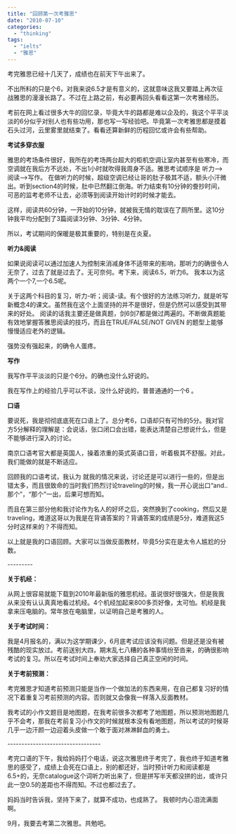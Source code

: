 ```yaml
---
title: "回顾第一次考雅思"
date: "2010-07-10"
categories: 
  - "thinking"
tags: 
  - "ielts"
  - "雅思"
---
```


考完雅思已经十几天了，成绩也在前天下午出来了。

不出所料的只是个6，对我来说6.5才是有意义的，这就意味这我又要踏上再次征战雅思的漫漫长路了。不过在上路之前，有必要再回头看看这第一次考雅经历。

考前在网上看过很多大牛的回忆录，毕竟大牛的路都是难以企及的，我这个平平淡淡的6分似乎对别人也有些功用，那也写一写经验吧。毕竟第一次考雅思都是摸着石头过河，云里雾里就结束了。看看还算新鲜的历程回忆或许会有些帮助。

**考试多穿衣服**

雅思的考场条件很好，我所在的考场两台超大的柜机空调让室内甚至有些寒冷，而空调就在我后方不远处，不出1小时就吹得我周身不适。雅思考试顺序是 听力-->阅读-->写作。 在做听力的时候，超级空调已经让哥的肚子极其不适，额头小汗微出。听到section4的时候，肚中已然翻江倒海。听力结束有10分钟的誊抄时间，可恶的监考老师不让去，必须等到阅读开始计时的时候才能去。

这样，阅读共60分钟，一开始的10分钟，就被我无情的耽误在了厕所里。这10分钟我平均分配到了3篇阅读3分钟、3分钟、4分钟。

所以，考试期间的保暖是极其重要的，特别是在炎夏。

**听力&阅读**

如果说阅读可以通过加速人为控制来消减身体不适带来的影响，那听力的确很令人无奈了，过去了就是过去了。无可奈何。考下来，阅读6.5，听力6。 我本以为这两个一个7,一个6.5呢。

关于这两个科目的复习，听力-听；阅读-读。有个很好的方法练习听力，就是听写新概念4的课文。虽然我在这个上面坚持的并不是很好，但是仍然可以感受到其带来的好处。 阅读的话我主要还是做真题，剑6剑7都是做过两遍的。不断做真题能有效地掌握答雅思阅读的技巧，而且在TRUE/FALSE/NOT GIVEN 的题型上能够慢慢适应老外的逻辑。

强势没有强起来，的确令人蛋疼。

**写作**

我写作平平淡淡的只是个6分。的确也没什么好说的。

我在写作上的经验几乎可以不谈，没什么好说的，普普通通的一个6 。

**口语**

要说死，我是彻彻底底死在口语上了。总分考6，口语却只有可怜的5分。我对官方5分解释的理解是：会说话，张口闭口会出错，能表达清楚自己想说什么，但是不能够进行深入的讨论。

南京口语考官大都是英国人，操着浓重的英式英语口音，听着极其不舒服。对此，我们能做的就是不断适应。

回顾我的口语考试，我认为 就我的情况来说，讨论还是可以进行一些的，但是出错太多，而且很致命的当时我们热烈讨论traveling的时候，我一开心说出口“and..那个”，“那个”一出，后果可想而知。

而且在第三部分他和我讨论作为名人的好坏之后，突然换到了cooking，然后又是traveling，难道这哥以为我是在背诵答案的？背诵答案的成绩是5分，难道我这5分时这样来的？不得而知。

以上就是我的口语回顾。大家可以当做反面教材，毕竟5分实在是太令人尴尬的分数。

\---------

**关于机经：**

从网上很容易就能下载到2010年最新版的雅思机经。虽说很好很强大，但是我我从来没有认认真真地看过机经。4个机经加起来800多页好像，太可怕。机经是我拿来压电脑的。常年放在电脑里，以证明自己是考雅的人。

**关于考试时间：**

我是4月报名的，满以为这学期课少，6月底考试应该没有问题。但是还是没有被残酷的现实放过。考前送别大四，期末乱七八糟的各种事情纷至沓来，的确很影响考试的复习。所以在考试时间上奉劝大家选择自己真正空闲的时间。

**关于考前预测：**

考完雅思才知道考前预测只能是当作一个做加法的东西来用，在自己都复习好的情况下着重复习考前预测的内容。否则就又会像我一样落入反面教材。

我考试的小作文题目是地图题，在我考前很多次都考了地图题，所以预测地图题几乎不会考，那我在考前复习小作文的时候就根本没有看地图题，所以考试的时候哥几乎一边汗颜一边迎着头皮做一个敢于面对淋淋鲜血的勇士。

\---------------------------------

考完口语的下午，我给妈妈打个电话，说这次雅思终于考完了，我也终于知道考雅思的感受了，成绩上会死在口语上，别的都还好，当时预计听力和阅读都是6.5+的，无奈catalogue这个词听力听出来了，但是拼写半天都没拼的出，或许只此一空0.5的差距也不得而知。不过也都过去了。

妈妈当时告诉我，坚持下来了，就算不成功，也成熟了。 我顿时内心泪流满面啊。

9月，我要去考第二次雅思。共勉吧。
